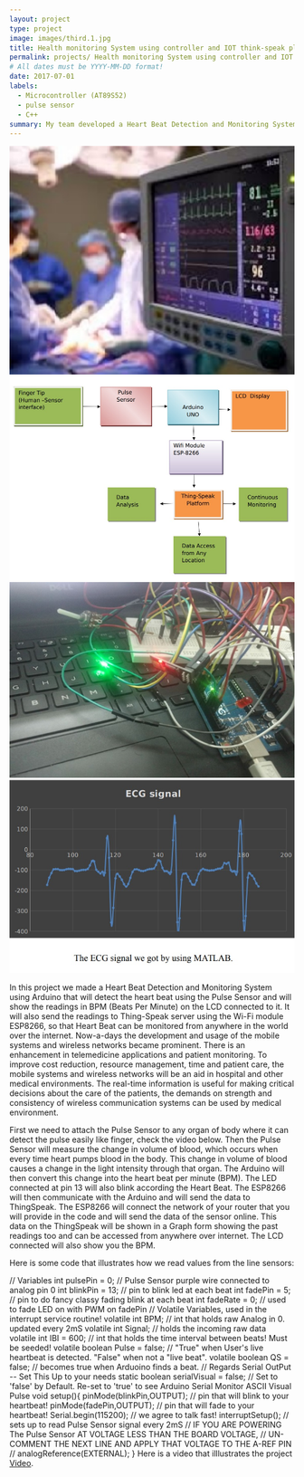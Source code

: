 ```yaml
---
layout: project
type: project
image: images/third.1.jpg
title: Health monitoring System using controller and IOT think-speak platform
permalink: projects/ Health monitoring System using controller and IOT think-speak platform
# All dates must be YYYY-MM-DD format!
date: 2017-07-01
labels:
  - Microcontroller (AT89S52) 
  - pulse sensor
  - C++
summary: My team developed a Heart Beat Detection and Monitoring System using Arduino that will detect the heart beat using the Pulse Sensor and will show the readings in BPM (Beats Per Minute) on the LCD connected to it. It will also send the readings to Thing-Speak server using the Wi-Fi module ESP8266, so that Heart Beat can be monitored from anywhere in the world over the internet..
---
```


<div class="ui small rounded images">
  <img class="ui image" src="../images/third.1.jpg">
  <img class="ui image" src="../images/third.2.jpg">
  <img class="ui image" src="../images/third,3.jpg">
  <img class="ui image" src="../images/third.4.jpg">
</div>

In this project we made a Heart Beat Detection and Monitoring System using Arduino that will detect the heart beat using the Pulse Sensor and will show the
readings in BPM (Beats Per Minute) on the LCD connected to it. It will also send the readings to Thing-Speak server using the Wi-Fi module ESP8266, so that Heart Beat
can be monitored from anywhere in the world over the internet. Now-a-days the development and usage of the mobile systems and wireless networks became prominent. There is an enhancement in telemedicine applications and patient monitoring. To improve cost reduction, resource management, time and patient care, the mobile systems and wireless networks will be an aid in hospital and other medical environments. The real-time information is useful for making critical decisions about the care of the patients, the demands on strength and consistency of wireless communication systems can be used by medical environment.

First we need to attach the Pulse Sensor to any organ of body where it can detect the pulse easily like finger, check the video below. Then the Pulse Sensor will measure
the change in volume of blood, which occurs when every time heart pumps blood in the body. This change in volume of blood causes a change in the light intensity through that organ. The Arduino will then convert this change into the heart beat per minute (BPM). The LED connected at pin 13 will also blink according the Heart Beat.
The ESP8266 will then communicate with the Arduino and will send the data to ThingSpeak. The ESP8266 will connect the network of your router that you will provide in the code and will send the data of the sensor online. This data on the ThingSpeak will be shown in a Graph form showing the past readings too and can be accessed from anywhere over internet. The LCD connected will also show you the BPM.

Here is some code that illustrates how we read values from the line sensors:

// Variables
int pulsePin = 0; // Pulse Sensor purple wire connected to analog pin 0 
int blinkPin = 13; // pin to blink led at each beat
int fadePin = 5; // pin to do fancy classy fading blink at each beat
int fadeRate = 0; // used to fade LED on with PWM on fadePin
// Volatile Variables, used in the interrupt service routine!
volatile int BPM; // int that holds raw Analog in 0. updated every 2mS
volatile int Signal; // holds the incoming raw data
volatile int IBI = 600; // int that holds the time interval between beats! Must be seeded!
volatile boolean Pulse = false; // "True" when User's live heartbeat is detected. "False" when not a "live beat".
volatile boolean QS = false; // becomes true when Arduoino finds a beat.
// Regards Serial OutPut -- Set This Up to your needs
static boolean serialVisual = false; // Set to 'false' by Default. Re-set to 'true' to see Arduino Serial Monitor ASCII
Visual Pulse
void setup(){
pinMode(blinkPin,OUTPUT); // pin that will blink to your heartbeat!
pinMode(fadePin,OUTPUT); // pin that will fade to your heartbeat!
Serial.begin(115200); // we agree to talk fast!
interruptSetup(); // sets up to read Pulse Sensor signal every 2mS
// IF YOU ARE POWERING The Pulse Sensor AT VOLTAGE LESS THAN THE BOARD VOLTAGE,
// UN-COMMENT THE NEXT LINE AND APPLY THAT VOLTAGE TO THE A-REF PIN
// analogReference(EXTERNAL);
}
Here is a video that illlustrates the project [Video](https://vimeo.com/263332763).




